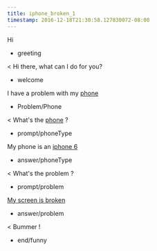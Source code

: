 ```yaml
---
title: iphone_broken_1
timestamp: 2016-12-18T21:30:58.127830072-08:00
---
```


Hi
* greeting

< Hi there, what can I do for you?
* welcome

I have a problem with my [phone](productType)
* Problem/Phone

< What's the [phone](productType) ?
* prompt/phoneType

My phone is an [iphone 6](Product)
* answer/phoneType

< What's the problem ?
* prompt/problem

[My screen is broken](Problem)
* answer/problem

< Bummer !
* end/funny

